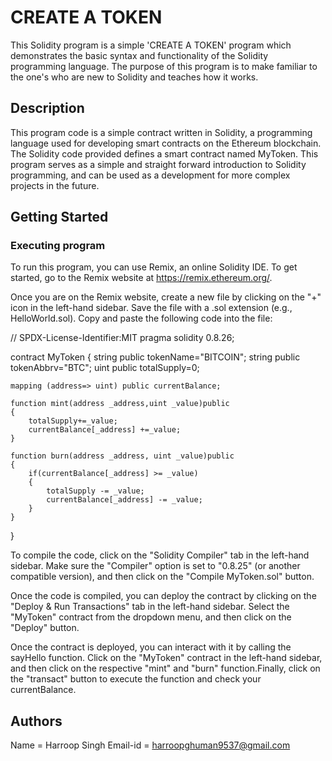 # CREATE A TOKEN

This Solidity program is a simple 'CREATE A TOKEN' program which demonstrates the basic syntax and functionality of the Solidity programming language. The purpose of this program is to make familiar to the one's who are new to Solidity and teaches how it works.

## Description

This program code is a simple contract written in Solidity, a programming language used for developing smart contracts on the Ethereum blockchain. The Solidity code provided defines a smart contract named MyToken. This program serves as a simple and straight forward introduction to Solidity programming, and can be used as a development for more complex projects in the future.

## Getting Started

### Executing program

To run this program, you can use Remix, an online Solidity IDE. To get started, go to the Remix website at https://remix.ethereum.org/.

Once you are on the Remix website, create a new file by clicking on the "+" icon in the left-hand sidebar. Save the file with a .sol extension (e.g., HelloWorld.sol). Copy and paste the following code into the file:

// SPDX-License-Identifier:MIT
pragma solidity 0.8.26;

contract MyToken
{
    string public tokenName="BITCOIN";
    string public tokenAbbrv="BTC";
    uint public totalSupply=0;

    mapping (address=> uint) public currentBalance;

    function mint(address _address,uint _value)public
    {
        totalSupply+=_value;
        currentBalance[_address] +=_value;
    } 

    function burn(address _address, uint _value)public
    {
        if(currentBalance[_address] >= _value)
        {
            totalSupply -= _value;
            currentBalance[_address] -= _value;
        }
    }
}

To compile the code, click on the "Solidity Compiler" tab in the left-hand sidebar. Make sure the "Compiler" option is set to "0.8.25" (or another compatible version), and then click on the "Compile MyToken.sol" button.

Once the code is compiled, you can deploy the contract by clicking on the "Deploy & Run Transactions" tab in the left-hand sidebar. Select the "MyToken" contract from the dropdown menu, and then click on the "Deploy" button.

Once the contract is deployed, you can interact with it by calling the sayHello function. Click on the "MyToken" contract in the left-hand sidebar, and then click on the respective "mint" and "burn" function.Finally, click on the "transact" button to execute the function and check your currentBalance.

## Authors

Name = Harroop Singh
Email-id = harroopghuman9537@gmail.com
